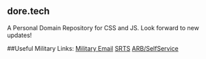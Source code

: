 ## dore.tech
A Personal Domain Repository for CSS and JS. 
Look forward to new updates! 

##Useful Military Links:
[Military Email](https://web-cols04.mail.mil/owa)
[SRTS](https://army.deps.mil/army/cmds/usarc_88RSC_PER2/SRTS/default.aspx)
[ARB/SelfService](https://selfservice.rcms.usar.army.mil/)

